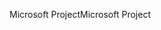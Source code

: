 <span data-ttu-id="a0a54-101">Microsoft Project</span><span class="sxs-lookup"><span data-stu-id="a0a54-101">Microsoft Project</span></span>